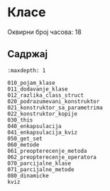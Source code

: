 # Класе

Оквирни број часова: 18

## Садржај

```{toctree}
:maxdepth: 1

010_pojam_klase
011_dodavanje_klase
012_razlika_class_struct
020_podrazumevani_konstruktor
021_konstruktor_sa_parametrima
022_konstruktor_kopije
030_this
040_enkapsulacija
041_enkapsulacija_kviz
050_get_set
060_metode
061_preopterecenje_metoda
062_preopterecenje_operatora
070_parcijalne_klase
071_parcijalne_metode
080_dinamicke
kviz
```
